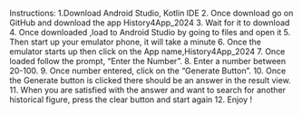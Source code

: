 Instructions:
1.Download Android Studio, Kotlin IDE
2.	Once download go on GitHub and download the app History4App_2024
3.  Wait for it to download
4. Once downloaded ,load to Android Studio by going to files and open it 
5. Then start up your emulator phone, it will take a minute 
6. Once the emulator starts up then click on the App name,History4App_2024
7.	Once loaded follow the prompt, “Enter the Number”.
8.	Enter a number between 20-100.
9.	Once number entered, click on the “Generate Button”.
10.	Once the Generate button is clicked there should be an answer in the result view.
11.	When you are satisfied with the answer and want to search for another historical figure, press the clear button and start again
12.	Enjoy !

